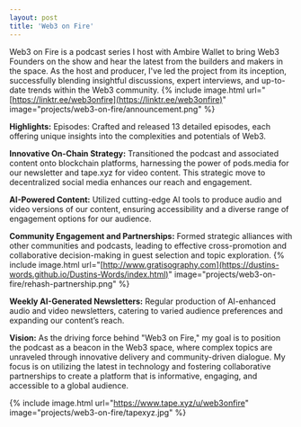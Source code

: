```yaml
---
layout: post
title: 'Web3 on Fire'
---
```


Web3 on Fire is a podcast series I host with Ambire Wallet to bring Web3 Founders on the show and hear the latest from the builders and makers in the space. As the host and producer, I've led the project from its inception, successfully blending insightful discussions, expert interviews, and up-to-date trends within the Web3 community.
{% include image.html url="[https://linktr.ee/web3onfire](https://linktr.ee/web3onfire)" image="projects/web3-on-fire/announcement.png" %}

**Highlights:**
Episodes: Crafted and released 13 detailed episodes, each offering unique insights into the complexities and potentials of Web3.

**Innovative On-Chain Strategy:** Transitioned the podcast and associated content onto blockchain platforms, harnessing the power of pods.media for our newsletter and tape.xyz for video content. This strategic move to decentralized social media enhances our reach and engagement.

**AI-Powered Content:** Utilized cutting-edge AI tools to produce audio and video versions of our content, ensuring accessibility and a diverse range of engagement options for our audience.

**Community Engagement and Partnerships:** Formed strategic alliances with other communities and podcasts, leading to effective cross-promotion and collaborative decision-making in guest selection and topic exploration.
{% include image.html url="[http://www.gratisography.com](https://dustins-words.github.io/Dustins-Words/index.html)" image="projects/web3-on-fire/rehash-partnership.png" %}

**Weekly AI-Generated Newsletters:** Regular production of AI-enhanced audio and video newsletters, catering to varied audience preferences and expanding our content’s reach.

**Vision:**
As the driving force behind "Web3 on Fire," my goal is to position the podcast as a beacon in the Web3 space, where complex topics are unraveled through innovative delivery and community-driven dialogue. My focus is on utilizing the latest in technology and fostering collaborative partnerships to create a platform that is informative, engaging, and accessible to a global audience.

{% include image.html url="https://www.tape.xyz/u/web3onfire" image="projects/web3-on-fire/tapexyz.jpg" %}

